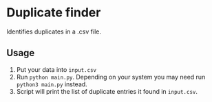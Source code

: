 # Duplicate finder

Identifies duplicates in a .csv file.

## Usage

1. Put your data into `input.csv`
2. Run `python main.py`. Depending on your system you may need run `python3 main.py` instead.
3. Script will print the list of duplicate entries it found in `input.csv`.